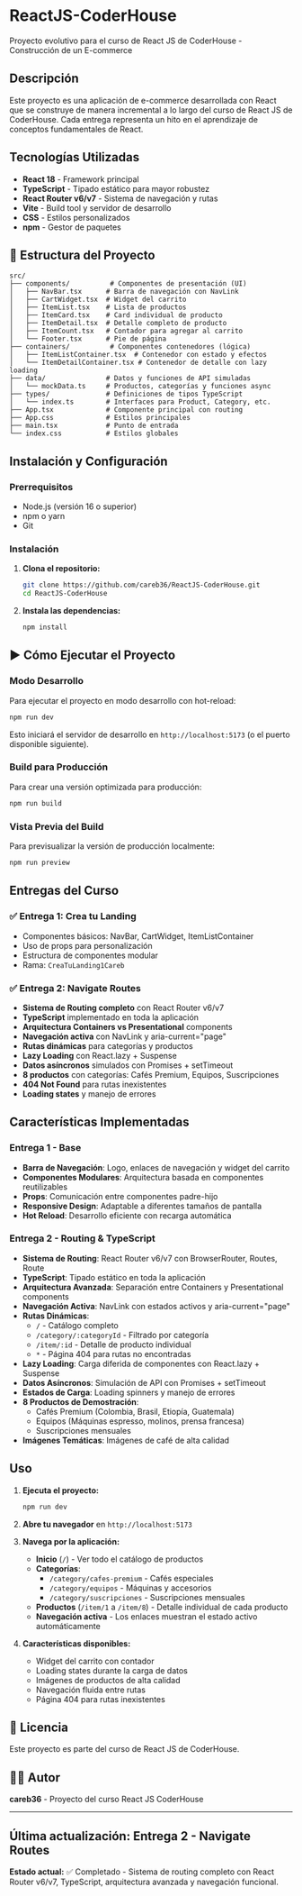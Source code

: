 # ReactJS-CoderHouse

Proyecto evolutivo para el curso de React JS de CoderHouse - Construcción de un E-commerce

## Descripción

Este proyecto es una aplicación de e-commerce desarrollada con React que se construye de manera incremental a lo largo del curso de React JS de CoderHouse. Cada entrega representa un hito en el aprendizaje de conceptos fundamentales de React.

## Tecnologías Utilizadas

- **React 18** - Framework principal
- **TypeScript** - Tipado estático para mayor robustez
- **React Router v6/v7** - Sistema de navegación y rutas
- **Vite** - Build tool y servidor de desarrollo
- **CSS** - Estilos personalizados
- **npm** - Gestor de paquetes

## 📁 Estructura del Proyecto

```
src/
├── components/          # Componentes de presentación (UI)
│   ├── NavBar.tsx      # Barra de navegación con NavLink
│   ├── CartWidget.tsx  # Widget del carrito
│   ├── ItemList.tsx    # Lista de productos
│   ├── ItemCard.tsx    # Card individual de producto
│   ├── ItemDetail.tsx  # Detalle completo de producto
│   ├── ItemCount.tsx   # Contador para agregar al carrito
│   └── Footer.tsx      # Pie de página
├── containers/          # Componentes contenedores (lógica)
│   ├── ItemListContainer.tsx  # Contenedor con estado y efectos
│   └── ItemDetailContainer.tsx # Contenedor de detalle con lazy loading
├── data/               # Datos y funciones de API simuladas
│   └── mockData.ts     # Productos, categorías y funciones async
├── types/              # Definiciones de tipos TypeScript
│   └── index.ts        # Interfaces para Product, Category, etc.
├── App.tsx             # Componente principal con routing
├── App.css             # Estilos principales
├── main.tsx            # Punto de entrada
└── index.css           # Estilos globales
```

## Instalación y Configuración

### Prerrequisitos

- Node.js (versión 16 o superior)
- npm o yarn
- Git

### Instalación

1. **Clona el repositorio:**

   ```bash
   git clone https://github.com/careb36/ReactJS-CoderHouse.git
   cd ReactJS-CoderHouse
   ```

2. **Instala las dependencias:**

   ```bash
   npm install
   ```

## ▶️ Cómo Ejecutar el Proyecto

### Modo Desarrollo

Para ejecutar el proyecto en modo desarrollo con hot-reload:

```bash
npm run dev
```

Esto iniciará el servidor de desarrollo en `http://localhost:5173` (o el puerto disponible siguiente).

### Build para Producción

Para crear una versión optimizada para producción:

```bash
npm run build
```

### Vista Previa del Build

Para previsualizar la versión de producción localmente:

```bash
npm run preview
```

## Entregas del Curso

### ✅ Entrega 1: Crea tu Landing

- Componentes básicos: NavBar, CartWidget, ItemListContainer
- Uso de props para personalización
- Estructura de componentes modular
- Rama: `CreaTuLanding1Careb`

### ✅ Entrega 2: Navigate Routes

- **Sistema de Routing completo** con React Router v6/v7
- **TypeScript** implementado en toda la aplicación
- **Arquitectura Containers vs Presentational** components
- **Navegación activa** con NavLink y aria-current="page"
- **Rutas dinámicas** para categorías y productos
- **Lazy Loading** con React.lazy + Suspense
- **Datos asíncronos** simulados con Promises + setTimeout
- **8 productos** con categorías: Cafés Premium, Equipos, Suscripciones
- **404 Not Found** para rutas inexistentes
- **Loading states** y manejo de errores

## Características Implementadas

### Entrega 1 - Base
- **Barra de Navegación**: Logo, enlaces de navegación y widget del carrito
- **Componentes Modulares**: Arquitectura basada en componentes reutilizables
- **Props**: Comunicación entre componentes padre-hijo
- **Responsive Design**: Adaptable a diferentes tamaños de pantalla
- **Hot Reload**: Desarrollo eficiente con recarga automática

### Entrega 2 - Routing & TypeScript
- **Sistema de Routing**: React Router v6/v7 con BrowserRouter, Routes, Route
- **TypeScript**: Tipado estático en toda la aplicación
- **Arquitectura Avanzada**: Separación entre Containers y Presentational components
- **Navegación Activa**: NavLink con estados activos y aria-current="page"
- **Rutas Dinámicas**:
  - `/` - Catálogo completo
  - `/category/:categoryId` - Filtrado por categoría
  - `/item/:id` - Detalle de producto individual
  - `*` - Página 404 para rutas no encontradas
- **Lazy Loading**: Carga diferida de componentes con React.lazy + Suspense
- **Datos Asíncronos**: Simulación de API con Promises + setTimeout
- **Estados de Carga**: Loading spinners y manejo de errores
- **8 Productos de Demostración**:
  - Cafés Premium (Colombia, Brasil, Etiopía, Guatemala)
  - Equipos (Máquinas espresso, molinos, prensa francesa)
  - Suscripciones mensuales
- **Imágenes Temáticas**: Imágenes de café de alta calidad

## Uso

1. **Ejecuta el proyecto:**
   ```bash
   npm run dev
   ```

2. **Abre tu navegador** en `http://localhost:5173`

3. **Navega por la aplicación:**
   - **Inicio** (`/`) - Ver todo el catálogo de productos
   - **Categorías**:
     - `/category/cafes-premium` - Cafés especiales
     - `/category/equipos` - Máquinas y accesorios
     - `/category/suscripciones` - Suscripciones mensuales
   - **Productos** (`/item/1` a `/item/8`) - Detalle individual de cada producto
   - **Navegación activa** - Los enlaces muestran el estado activo automáticamente

4. **Características disponibles:**
   - Widget del carrito con contador
   - Loading states durante la carga de datos
   - Imágenes de productos de alta calidad
   - Navegación fluida entre rutas
   - Página 404 para rutas inexistentes


## 📄 Licencia

Este proyecto es parte del curso de React JS de CoderHouse.

## 👨‍💻 Autor

**careb36** - Proyecto del curso React JS CoderHouse

---

## Última actualización: Entrega 2 - Navigate Routes

**Estado actual:** ✅ Completado - Sistema de routing completo con React Router v6/v7, TypeScript, arquitectura avanzada y navegación funcional.

